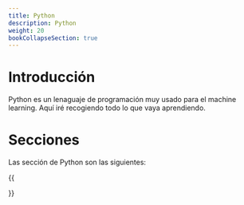 ```yaml
---
title: Python
description: Python
weight: 20
bookCollapseSection: true
---
```


# Introducción

Python es un lenaguaje de programación muy usado para el machine learning. Aquí iré recogiendo todo lo que vaya aprendiendo.

# Secciones

Las sección de Python son las siguientes:

{{<section>}}